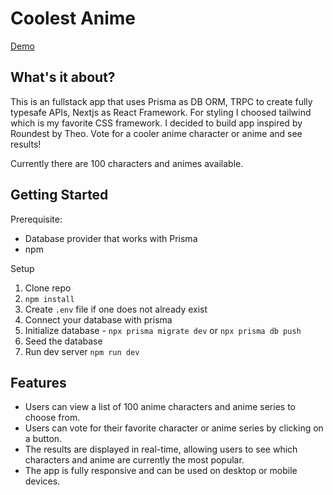# Coolest Anime
[Demo](https://coolestchar.vercel.app)

## What's it about?
This is an fullstack app that uses Prisma as DB ORM, TRPC to create fully typesafe APIs, Nextjs as React Framework. For styling I choosed tailwind which is my favorite CSS framework. 
I decided to build app inspired by Roundest by Theo. Vote for a cooler anime character or anime and see results!

Currently there are 100 characters and animes available.


## Getting Started

Prerequisite:

- Database provider that works with Prisma
- npm

Setup

1. Clone repo
1. `npm install`
1. Create `.env` file if one does not already exist
1. Connect your database with prisma
1. Initialize database - `npx prisma migrate dev` or `npx prisma db push`
1. Seed the database
1. Run dev server `npm run dev`

## Features
* Users can view a list of 100 anime characters and anime series to choose from.
* Users can vote for their favorite character or anime series by clicking on a button.
* The results are displayed in real-time, allowing users to see which characters and anime are currently the most popular.
* The app is fully responsive and can be used on desktop or mobile devices.

